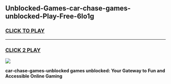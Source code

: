 
## Unblocked-Games-car-chase-games-unblocked-Play-Free-6lo1g
<h3>
<a href="https://premium76.site?title=car-chase-games-unblocked&ref=19M">CLICK TO PLAY</a></h3>
<hr>

<h3>
<a href="https://premium76.site?title=car-chase-games-unblocked&ref=19M">CLICK 2 PLAY</a>
  
</h3>

<a href="https://premium76.site?title=car-chase-games-unblocked&ref=19M"><img src="https://clearcache.store/games.png"></a>


**car-chase-games-unblocked games unblocked: Your Gateway to Fun and Accessible Online Gaming**
